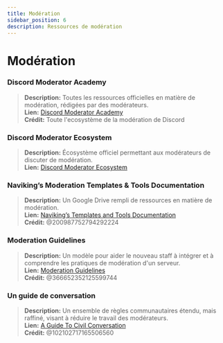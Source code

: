 ```yaml
---
title: Modération
sidebar_position: 6
description: Ressources de modération
---
```


# Modération

### Discord Moderator Academy
> __Description:__ Toutes les ressources officielles en matière de modération, rédigées par des modérateurs.   <br/>
__Lien:__ [Discord Moderator Academy](https://dis.gd/moderation)   <br/>
__Crédit:__ Toute l'ecosystème de la modération de Discord

### Discord Moderator Ecosystem 
> __Description:__ Écosystème officiel permettant aux modérateurs de discuter de modération.   <br/>
__Lien:__ [Discord Moderator Ecosystem](https://discord.com/blog/announcing-the-discord-moderator-academy-exam)

### Naviking’s Moderation Templates & Tools Documentation
> __Description:__ Un Google Drive rempli de ressources en matière de modération.   <br/>
__Lien:__ [Naviking’s Templates and Tools Documentation](https://drive.google.com/drive/folders/1vqdEEBqqCftZgMTkgqK8sKzxtdMANu4U)   <br/>
__Crédit:__ @200987752794292224

### Moderation Guidelines
> __Description:__ Un modèle pour aider le nouveau staff à intégrer et à comprendre les pratiques de modération d'un serveur.   <br/>
__Lien:__ [Moderation Guidelines](https://staff-guidelines.super.site/)   <br/>
__Crédit:__ @366652352125599744

### Un guide de conversation
> __Description:__ Un ensemble de règles communautaires étendu, mais raffiné, visant à réduire le travail des modérateurs.   <br/>
__Lien:__ [A Guide To Civil Conversation](https://conversation.guide/)   <br/>
__Crédit:__ @102102717165506560
